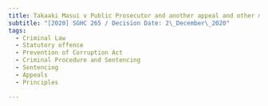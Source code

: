 ```yaml
---
title: Takaaki Masui v Public Prosecutor and another appeal and other matters
subtitle: "[2020] SGHC 265 / Decision Date: 2\_December\_2020"
tags:
  - Criminal Law
  - Statutory offence
  - Prevention of Corruption Act
  - Criminal Procedure and Sentencing
  - Sentencing
  - Appeals
  - Principles

---
```

